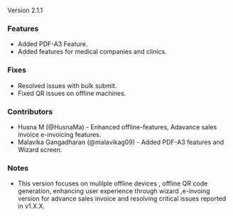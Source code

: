 Version 2.1.1

### Features
- Added PDF-A3 Feature.
- Added features for medical companies and clinics.

### Fixes
- Resolved issues with bulk submit.
- Fixed QR issues on offline machines.

### Contributors
- Husna M  (@HusnaMa) - Enhanced offline-features, Adavance sales invoice e-invoicing features.
- Malavika Gangadharan (@malavikag09) - Added PDF-A3 features and Wizard screen.

### Notes
- This version focuses on mulilple offline devices , offline QR code generation,  enhancing user experience through wizard ,e-invoing version for advance sales invoice and resolving critical issues reported in v1.X.X.
